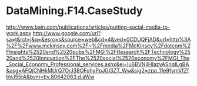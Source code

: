 DataMining.F14.CaseStudy
========================

http://www.bain.com/publications/articles/putting-social-media-to-work.aspx
http://www.google.com/url?sa=t&rct=j&q=&esrc=s&source=web&cd=4&ved=0CDUQFjAD&url=http%3A%2F%2Fwww.mckinsey.com%2F~%2Fmedia%2FMcKinsey%2Fdotcom%2FInsights%2520and%2520pubs%2FMGI%2FResearch%2FTechnology%2520and%2520Innovation%2FThe%2520social%2520economy%2FMGI_The_Social_Economy_Professional_services.ashx&ei=Iu6BVNjIHIazyASnqILgBA&usg=AFQjCNHkMUrQ7OrJ38OFohyPpJGI3ZT_Ww&sig2=zpp_11e9fymVfZfbVJ55rA&bvm=bv.80642063,d.aWw



